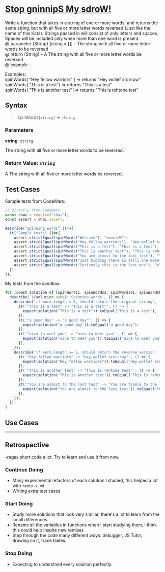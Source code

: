 # [Stop gninnipS My sdroW!](https://www.codewars.com/kata/5264d2b162488dc400000001/train/javascript)

Write a function that takes in a string of one or more words, and returns the same string, but with all five or more letter words reversed (Just like the name of this Kata). Strings passed in will consist of only letters and spaces. Spaces will be included only when more than one word is present.  
@ parameter {String} [string = []] - The string with all five or more letter words to be reversed  
@ return {String} - A The string with all five or more letter words be reversed  
@ example  

Examples:   
spinWords( "Hey fellow warriors" ) => returns "Hey wollef sroirraw"   
spinWords( "This is a test") => returns "This is a test"   
spinWords( "This is another test" )=> returns "This is rehtona test"  

## Syntax

> spinWords(`string`) -> `string`

### Parameters

**string**: `string`

The string with all five or more letter words to be reversed.

### Return Value: `string`

A The string with all five or more letter words be reversed.

## Test Cases

Sample tests from CodeWars:

```js
// directly from CodeWars
const chai = require("chai");
const assert = chai.assert;

describe("Spinning words",()=>{
  it("Sample tests",()=>{
    assert.strictEqual(spinWords("Welcome"), "emocleW");
    assert.strictEqual(spinWords("Hey fellow warriors"), "Hey wollef sroirraw");
    assert.strictEqual(spinWords("This is a test"), "This is a test");
    assert.strictEqual(spinWords("This is another test"), "This is rehtona test");
    assert.strictEqual(spinWords("You are almost to the last test"), "You are tsomla to the last test");
    assert.strictEqual(spinWords("Just kidding there is still one more"), "Just gniddik ereht is llits one more");
    assert.strictEqual(spinWords("Seriously this is the last one"), "ylsuoireS this is the last one");
  });
});
```

My tests from the sandbox:

```js
for (const solution of [spinWords1, spinWords2, spinWords01, spinWords02, spinWords03]) {
  describe(`${solution.name}: Spinning words`, () => {
    describe('if word.length < 5, should return the original string', () => {
      it('"This is a test" -> "This is a test"', () => {
        expect(solution("This is a test")).toEqual("This is a test");
      });
      it('"a good day" -> "a good day"', () => {
        expect(solution("a good day")).toEqual("a good day");
      });
      it('"nice to meet you" -> "nice to meet you"', () => {
        expect(solution("nice to meet you")).toEqual("nice to meet you");
      });
    });
    describe('if word.length >= 5, should return the reverse version ', () => {
      it('"Hey fellow warriors" -> "Hey wollef sroirraw"', () => {
        expect(solution("Hey fellow warriors")).toEqual("Hey wollef sroirraw");
      });
      it('"This is another test" -> "This is rehtona test"', () => {
        expect(solution("This is another test")).toEqual("This is rehtona test");
      });
      it('"You are almost to the last test" -> "You are tsomla to the last test"', () => {
        expect(solution("You are almost to the last test")).toEqual("You are tsomla to the last test");
      });
    });
  });
}


```

## Use Cases

<!--
  write a minimum of 2 use cases to show this functions behavior.

  try to find interesting _edge cases_, it's good for you ;)
  an edge case is when a function behaves different than you'd expect.
  This will help you and others better understand the function.

  https://www.geeksforgeeks.org/dont-forget-edge-cases/
-->

---

## Retrospective

-regex short code a lot. Try to learn and use it from now.

### Continue Doing

- Many experimental refactors of each solution I studied, this helped a lot with
  `remix-x.md`
- Writing extra test cases

### Start Doing

- Study more solutions that look very similar, there's a lot to learn from the
  small differences.
- Rename all the variables in functions when I start studying them, I think this
  could help inspire new remixes
- Step through the code many different ways: debugger, JS Tutor, drawing on it,
  trace tables.

### Stop Doing

- Expecting to understand every solution perfectly.
